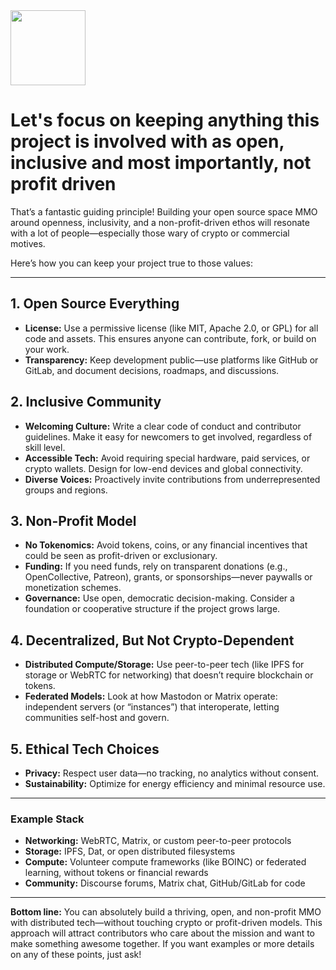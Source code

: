 <img src="https://r2cdn.perplexity.ai/pplx-full-logo-primary-dark%402x.png" class="logo" width="120"/>

# Let's focus on keeping anything this project is involved with as open, inclusive and most importantly, not profit driven

That’s a fantastic guiding principle! Building your open source space MMO around openness, inclusivity, and a non-profit-driven ethos will resonate with a lot of people—especially those wary of crypto or commercial motives.

Here’s how you can keep your project true to those values:

---

## 1. **Open Source Everything**

- **License:** Use a permissive license (like MIT, Apache 2.0, or GPL) for all code and assets. This ensures anyone can contribute, fork, or build on your work.
- **Transparency:** Keep development public—use platforms like GitHub or GitLab, and document decisions, roadmaps, and discussions.


## 2. **Inclusive Community**

- **Welcoming Culture:** Write a clear code of conduct and contributor guidelines. Make it easy for newcomers to get involved, regardless of skill level.
- **Accessible Tech:** Avoid requiring special hardware, paid services, or crypto wallets. Design for low-end devices and global connectivity.
- **Diverse Voices:** Proactively invite contributions from underrepresented groups and regions.


## 3. **Non-Profit Model**

- **No Tokenomics:** Avoid tokens, coins, or any financial incentives that could be seen as profit-driven or exclusionary.
- **Funding:** If you need funds, rely on transparent donations (e.g., OpenCollective, Patreon), grants, or sponsorships—never paywalls or monetization schemes.
- **Governance:** Use open, democratic decision-making. Consider a foundation or cooperative structure if the project grows large.


## 4. **Decentralized, But Not Crypto-Dependent**

- **Distributed Compute/Storage:** Use peer-to-peer tech (like IPFS for storage or WebRTC for networking) that doesn’t require blockchain or tokens.
- **Federated Models:** Look at how Mastodon or Matrix operate: independent servers (or “instances”) that interoperate, letting communities self-host and govern.


## 5. **Ethical Tech Choices**

- **Privacy:** Respect user data—no tracking, no analytics without consent.
- **Sustainability:** Optimize for energy efficiency and minimal resource use.

---

### Example Stack

- **Networking:** WebRTC, Matrix, or custom peer-to-peer protocols
- **Storage:** IPFS, Dat, or open distributed filesystems
- **Compute:** Volunteer compute frameworks (like BOINC) or federated learning, without tokens or financial rewards
- **Community:** Discourse forums, Matrix chat, GitHub/GitLab for code

---

**Bottom line:**
You can absolutely build a thriving, open, and non-profit MMO with distributed tech—without touching crypto or profit-driven models. This approach will attract contributors who care about the mission and want to make something awesome together. If you want examples or more details on any of these points, just ask!

